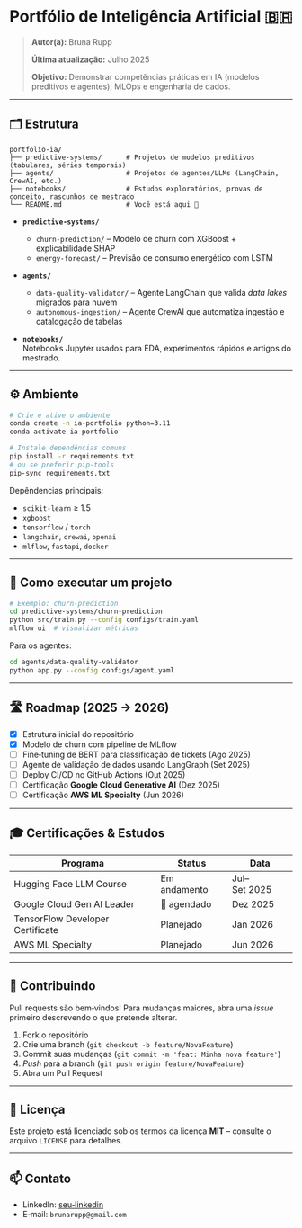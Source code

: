 # Portfólio de Inteligência Artificial 🇧🇷

> **Autor(a):** Bruna Rupp
> 
> **Última atualização:** Julho 2025
> 
> **Objetivo:** Demonstrar competências práticas em IA (modelos preditivos e agentes), MLOps e engenharia de dados.

---

## 🗂️ Estrutura

```
portfolio-ia/
├── predictive-systems/      # Projetos de modelos preditivos (tabulares, séries temporais)
├── agents/                  # Projetos de agentes/LLMs (LangChain, CrewAI, etc.)
├── notebooks/               # Estudos exploratórios, provas de conceito, rascunhos de mestrado
└── README.md                # Você está aqui 🙂
```

- **`predictive-systems/`**  
  - `churn-prediction/` – Modelo de churn com XGBoost + explicabilidade SHAP  
  - `energy-forecast/` – Previsão de consumo energético com LSTM

- **`agents/`**  
  - `data-quality-validator/` – Agente LangChain que valida _data lakes_ migrados para nuvem  
  - `autonomous-ingestion/` – Agente CrewAI que automatiza ingestão e catalogação de tabelas

- **`notebooks/`**  
  Notebooks Jupyter usados para EDA, experimentos rápidos e artigos do mestrado.

---

## ⚙️ Ambiente

```bash
# Crie e ative o ambiente
conda create -n ia-portfolio python=3.11
conda activate ia-portfolio

# Instale dependências comuns
pip install -r requirements.txt
# ou se preferir pip-tools
pip-sync requirements.txt
```

Depêndencias principais:
- `scikit-learn` ≥ 1.5  
- `xgboost`  
- `tensorflow` / `torch`  
- `langchain`, `crewai`, `openai`  
- `mlflow`, `fastapi`, `docker`

---

## 🚀 Como executar um projeto

```bash
# Exemplo: churn-prediction
cd predictive-systems/churn-prediction
python src/train.py --config configs/train.yaml
mlflow ui  # visualizar métricas
```

Para os agentes:

```bash
cd agents/data-quality-validator
python app.py --config configs/agent.yaml
```

---

## 🛣️ Roadmap (2025 → 2026)

- [x] Estrutura inicial do repositório
- [x] Modelo de churn com pipeline de MLflow
- [ ] Fine‑tuning de BERT para classificação de tickets (Ago 2025)
- [ ] Agente de validação de dados usando LangGraph (Set 2025)
- [ ] Deploy CI/CD no GitHub Actions (Out 2025)
- [ ] Certificação **Google Cloud Generative AI** (Dez 2025)
- [ ] Certificação **AWS ML Specialty** (Jun 2026)

---

## 🎓 Certificações & Estudos

| Programa | Status | Data |
|----------|--------|------|
| Hugging Face LLM Course | Em andamento | Jul–Set 2025 |
| Google Cloud Gen AI Leader | 👀 agendado | Dez 2025 |
| TensorFlow Developer Certificate | Planejado | Jan 2026 |
| AWS ML Specialty | Planejado | Jun 2026 |

---

## 🤝 Contribuindo

Pull requests são bem‑vindos! Para mudanças maiores, abra uma _issue_ primeiro descrevendo o que pretende alterar.

1. Fork o repositório  
2. Crie uma branch (`git checkout -b feature/NovaFeature`)  
3. Commit suas mudanças (`git commit -m 'feat: Minha nova feature'`)  
4. _Push_ para a branch (`git push origin feature/NovaFeature`)  
5. Abra um Pull Request

---

## 📝 Licença

Este projeto está licenciado sob os termos da licença **MIT** – consulte o arquivo `LICENSE` para detalhes.

---

## 📫 Contato

- LinkedIn: [seu‑linkedin]([https://linkedin.com/in/seu-linkedin](https://www.linkedin.com/in/bruna-rupp-ruela-28739090/))
- E‑mail: `brunarupp@gmail.com`
